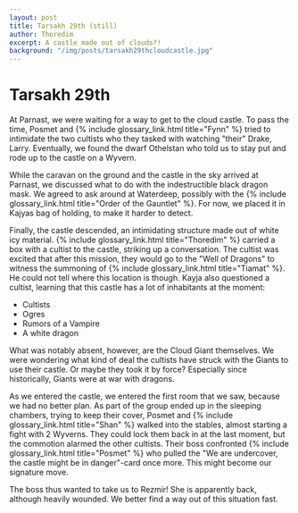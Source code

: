 ```yaml
---
layout: post
title: Tarsakh 29th (still)
author: Thoredim
excerpt: A castle made out of clouds?!
background: "/img/posts/tarsakh29thcloudcastle.jpg"
---
```


# Tarsakh 29th

At Parnast, we were waiting for a way to get to the cloud castle. To pass the
time, Posmet and {% include glossary_link.html title="Fynn" %} tried to intimidate the two cultists who they tasked
with watching "their" Drake, Larry. Eventually, we found the dwarf Othelstan
who told us to stay put and rode up to the castle on a Wyvern.

While the caravan on the ground and the castle in the sky arrived at Parnast,
we discussed what to do with the indestructible black dragon mask. We agreed
to ask around at Waterdeep, possibly with the {% include glossary_link.html title="Order of the Gauntlet" %}. For now,
we placed it in Kajyas bag of holding, to make it harder to detect.

Finally, the castle descended, an intimidating structure made out of white
icy material. {% include glossary_link.html title="Thoredim" %} carried a box with a cultist to the castle, striking
up a conversation. The cultist was excited that after this mission, they
would go to the "Well of Dragons" to witness the summoning of {% include glossary_link.html title="Tiamat" %}. He
could not tell where this location is though. Kayja also questioned a
cultist, learning that this castle has a lot of inhabitants at the moment:

- Cultists
- Ogres
- Rumors of a Vampire
- A white dragon

What was notably absent, however, are the Cloud Giant themselves. We were
wondering what kind of deal the cultists have struck with the Giants to use
their castle. Or maybe they took it by force? Especially since historically,
Giants were at war with dragons.

As we entered the castle, we entered the first room that we saw, because we
had no better plan. As part of the group ended up in the sleeping chambers,
trying to keep their cover, Posmet and {% include glossary_link.html title="Shan" %} walked into the stables, almost
starting a fight with 2 Wyverns. They could lock them back in at the last
moment, but the commotion alarmed the other cultists. Their boss confronted
{% include glossary_link.html title="Posmet" %} who pulled the "We are undercover, the castle might be in danger"-card
once more. This might become our signature move.

The boss thus wanted to take us to Rezmir! She is apparently back, although
heavily wounded. We better find a way out of this situation fast.